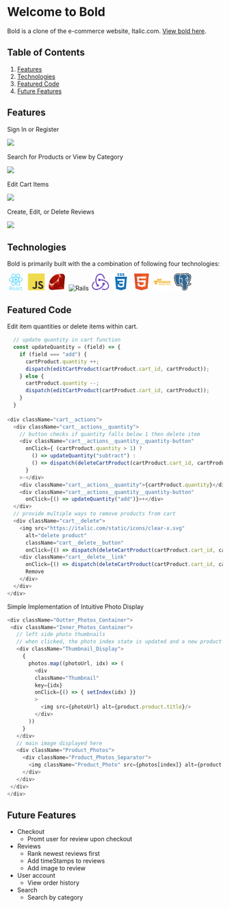 # Welcome to Bold 
Bold is a clone of the e-commerce website, Italic.com. [View bold here](https://bold-fullstack.herokuapp.com/#/).


## Table of Contents

1. [Features](#features)
2. [Technologies](#technologies)
3. [Featured Code](#featured-code)
4. [Future Features](#future-features)

## Features
<p>Sign In or Register</p>
<div id="header" align="left">
  <img src="https://user-images.githubusercontent.com/50922953/166556440-3b1375b2-120a-4b03-9768-0be2d385b41a.png"/>
</div>
<p>Search for Products or View by Category</p>
<div id="header" align="left">
  <img src="https://user-images.githubusercontent.com/50922953/166555817-77bcf85c-8cf8-4c74-ba6c-760184a103c9.png"/>
</div>
<p>Edit Cart Items</p>
<div id="header" align="left">
  <img src="https://user-images.githubusercontent.com/50922953/166556002-19019459-e906-4256-badd-e129e8e2cc5f.png"/>
</div>
<p>Create, Edit, or Delete Reviews</p>
<div id="header" align="left">
  <img src="https://user-images.githubusercontent.com/50922953/166556099-f470c3d2-9b01-4550-a2a2-47532d8f5882.png"/>
</div>

## Technologies
Bold is primarily built with the a combination of following four technologies:
<div>
  <img src="https://github.com/devicons/devicon/blob/master/icons/react/react-original-wordmark.svg" title="React" alt="React" width="40" height="40"/>&nbsp;
  <img src="https://github.com/devicons/devicon/blob/master/icons/javascript/javascript-original.svg" title="JavaScript" alt="JavaScript" width="40" height="40"/>&nbsp;
  <img src="https://github.com/devicons/devicon/blob/master/icons/ruby/ruby-original.svg" title="Ruby" alt="Ruby" width="40" height="40"/>&nbsp;
  <img src="https://cdn.jsdelivr.net/gh/devicons/devicon/icons/rails/rails-plain.svg" title="Rails" alt="Rails" width="40" height="40"/>&nbsp;
  <img src="https://github.com/devicons/devicon/blob/master/icons/redux/redux-original.svg" title="Redux" alt="Redux " width="40" height="40"/>&nbsp;
  <img src="https://github.com/devicons/devicon/blob/master/icons/css3/css3-plain-wordmark.svg"  title="CSS3" alt="CSS" width="40" height="40"/>&nbsp;
  <img src="https://github.com/devicons/devicon/blob/master/icons/html5/html5-original.svg" title="HTML5" alt="HTML5" width="40" height="40"/>&nbsp;
  <img src="https://github.com/devicons/devicon/blob/master/icons/amazonwebservices/amazonwebservices-plain-wordmark.svg" title="AWS" alt="AWS" width="40" height="40"/>&nbsp;
  <img src="https://raw.githubusercontent.com/github/explore/80688e429a7d4ef2fca1e82350fe8e3517d3494d/topics/postgresql/postgresql.png" title="PosgreSQL" alt="postgreSQL" width="40" height="40"/>&nbsp;

## Featured Code
Edit item quantities or delete items within cart.
```js
  // update quantity in cart function
  const updateQuantity = (field) => {
    if (field === "add") {
      cartProduct.quantity ++;
      dispatch(editCartProduct(cartProduct.cart_id, cartProduct));
    } else {
      cartProduct.quantity --;
      dispatch(editCartProduct(cartProduct.cart_id, cartProduct));
    }
  }
  
<div className="cart__actions">
  <div className="cart__actions__quantity">
    // button checks if quantity falls below 1 then delete item
    <div className="cart__actions__quantity__quantity-button" 
      onClick={ (cartProduct.quantity > 1) ?
        () => updateQuantity("subtract") : 
        () => dispatch(deleteCartProduct(cartProduct.cart_id, cartProduct.id))
      } 
    >-</div>
    <div className="cart__actions__quantity">{cartProduct.quantity}</div>
    <div className="cart__actions__quantity__quantity-button" 
      onClick={() => updateQuantity("add")}>+</div>
  </div>
  // provide multiple ways to remove products from cart
  <div className="cart__delete">
    <img src="https://italic.com/static/icons/clear-x.svg"
      alt="delete product" 
      className="cart__delete__button" 
      onClick={() => dispatch(deleteCartProduct(cartProduct.cart_id, cartProduct.id))} />
    <div className="cart__delete__link" 
      onClick={() => dispatch(deleteCartProduct(cartProduct.cart_id, cartProduct.id))}>
      Remove
    </div>
  </div>
</div>
```

Simple Implementation of Intuitive Photo Display
 ```js
<div className="Outter_Photos_Container">
  <div className="Inner_Photos_Container">
    // left side photo thumbnails
    // when clicked, the photo index state is updated and a new product image is rendered
    <div className="Thumbnail_Display">
      {
        photos.map((photoUrl, idx) => (
          <div
          className="Thumbnail"
          key={idx}
          onClick={() => { setIndex(idx) }}
          >
            <img src={photoUrl} alt={product.product.title}/>
          </div>
        ))
      }
    </div>
    // main image displayed here
    <div className="Product_Photos">
      <div className="Product_Photos_Separator">
        <img className="Product_Photo" src={photos[index]} alt={product.product.title} />
      </div>
    </div>
  </div>
</div>
```

## Future Features
* Checkout
  * Promt user for review upon checkout
* Reviews
  * Rank newest reviews first
  * Add timeStamps to reviews
  * Add image to review
* User account
  * View order history
* Search
  * Search by category 

